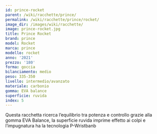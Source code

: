 ```yaml
---
id: prince-rocket
parent: /wiki/racchette/prince/
permalink: /wiki/racchette/prince/rocket/
image_dir: /images/wiki/racchette/
image: prince-rocket.jpg
title: Prince Rocket
brand: prince
model: Rocket
marca: prince
modello: rocket
anno: '2021'
prezzo: '180'
forma: goccia
bilanciamento: medio
peso: 335-350
livello: intermedio/avanzato
materiale: carbonio
gomma: EVA balance
superficie: ruvida
index: 5
---
```

Questa racchetta ricerca l’equilibrio tra potenza e controllo grazie alla gomma EVA Balance, la superficie ruvida imprime effetto ai colpi e l’impugnatura ha la tecnologia P-Wristbanb